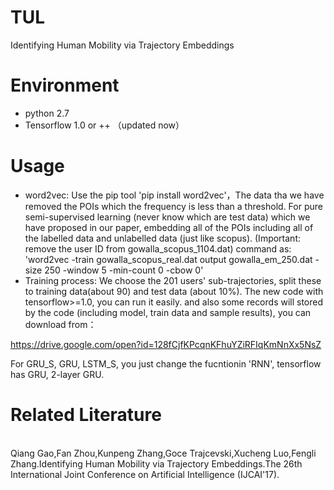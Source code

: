 # TUL
Identifying Human Mobility via Trajectory Embeddings
# Environment
* python 2.7
* Tensorflow 1.0 or ++ （updated now）
# Usage
* word2vec:
Use the pip tool 'pip install word2vec'，The data tha we have removed the POIs which the frequency is less than a threshold.
For pure semi-supervised learning (never know which are test data) which we have proposed in our paper,  embedding all of the POIs including all of the labelled data and unlabelled data (just like scopus). (Important: remove the user ID from gowalla_scopus_1104.dat)
command as: 'word2vec -train gowalla_scopus_real.dat output gowalla_em_250.dat -size 250 -window 5 -min-count 0 -cbow 0'
* Training process:
We choose the 201 users' sub-trajectories, split these to  training data(about 90) and test data (about 10%).
The new code with tensorflow>=1.0, you can run it easily. and also some records will stored by the code (including model, train data and sample results), you can download from：

https://drive.google.com/open?id=128fCjfKPcqnKFhuYZiRFIqKmNnXx5NsZ

For GRU_S, GRU, LSTM_S, you just change the fucntionin 'RNN', tensorflow has GRU, 2-layer GRU.
# Related Literature

<br>
Qiang Gao,Fan Zhou,Kunpeng Zhang,Goce Trajcevski,Xucheng Luo,Fengli Zhang.Identifying Human Mobility via Trajectory Embeddings.The 26th International Joint Conference on Artificial Intelligence (IJCAI'17).
